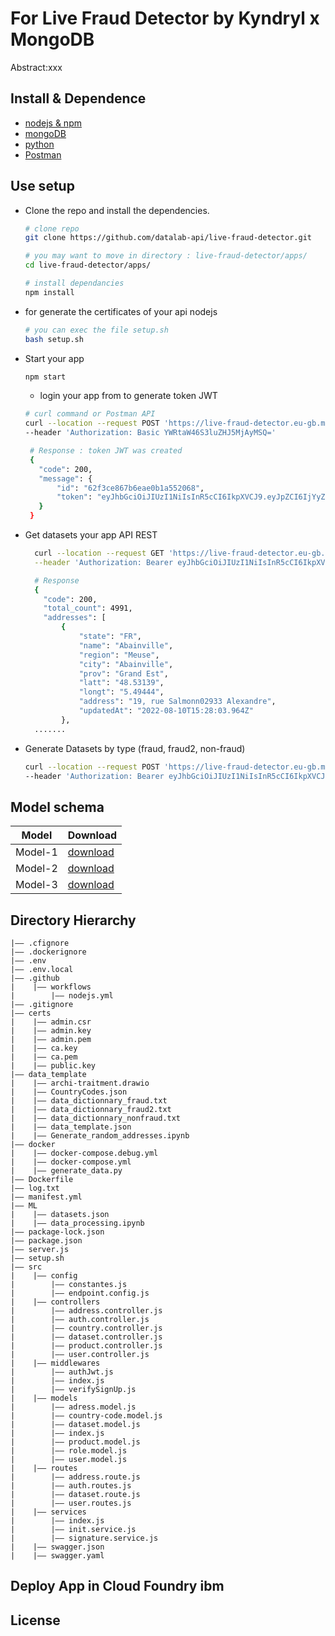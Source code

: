 For Live Fraud Detector by
Kyndryl x MongoDB
===

Abstract:xxx

## Install & Dependence

- [nodejs & npm](https://nodejs.org/en/)
- [mongoDB](https://www.mongodb.com/docs/manual/administration/install-community/)
- [python](https://www.python.org/downloads/)
- [Postman](https://www.postman.com/)

## Use setup

- Clone the repo and install the dependencies.

  ```bash
  # clone repo
  git clone https://github.com/datalab-api/live-fraud-detector.git 
  ```

  ```bash
  # you may want to move in directory : live-fraud-detector/apps/
  cd live-fraud-detector/apps/
  ```

   ```bash
  # install dependancies
  npm install 
  ```

- for generate the certificates of your api nodejs

  ```bash
  # you can exec the file setup.sh
  bash setup.sh
  ```

- Start your app

  ```bash
  npm start  
  ```

  - login your app from to generate token JWT

  ```bash
  # curl command or Postman API
  curl --location --request POST 'https://live-fraud-detector.eu-gb.mybluemix.net/api/REST/services/v1/oauth/token/login' \
  --header 'Authorization: Basic YWRtaW46S3luZHJ5MjAyMSQ='
  ```

   ```bash
    # Response : token JWT was created 
    {
      "code": 200,
      "message": {
          "id": "62f3ce867b6eae0b1a552068",
          "token": "eyJhbGciOiJIUzI1NiIsInR5cCI6IkpXVCJ9.eyJpZCI6IjYyZjNjZTg2N2I2ZWFlMGIxYTU1MjA2OCIsInVzZXJuYW1lIjoiYWRtaW4iLCJlbWFpbCI6Im1hbWFkb3UuY2lyZS5ndWlzc2VAa3luZHJ5bC5jb20iLCJyb2xlIjpbIlJPTEVfQURNSU4iXSwidHlwZSI6IkJlYXJlciIsImlhdCI6MTY2MTM0MjE1MiwiZXhwIjoxNjYxMzQzOTUyfQ.c4nNXjD99v6cKgKK26_T7pjNqHURGY8hBnlwre9LeH4"
      }
    }
  ```
  
- Get datasets your app API REST

  ```bash
    curl --location --request GET 'https://live-fraud-detector.eu-gb.mybluemix.net/api/REST/services/v1/adresses?state=FR' \
    --header 'Authorization: Bearer eyJhbGciOiJIUzI1NiIsInR5cCI6IkpXVCJ9.eyJpZCI6IjYyZjNjZTg2N2I2ZWFlMGIxYTU1MjA2OCIsInVzZXJuYW1lIjoiYWRtaW4iLCJlbWFpbCI6Im1hbWFkb3UuY2lyZS5ndWlzc2VAa3luZHJ5bC5jb20iLCJyb2xlIjpbIlJPTEVfQURNSU4iXSwidHlwZSI6IkJlYXJlciIsImlhdCI6MTY2MTM0MjE1MiwiZXhwIjoxNjYxMzQzOTUyfQ.c4nNXjD99v6cKgKK26_T7pjNqHURGY8hBnlwre9LeH4'
  ```
  
  ```bash
    # Response 
    {
      "code": 200,
      "total_count": 4991,
      "addresses": [
          {
              "state": "FR",
              "name": "Abainville",
              "region": "Meuse",
              "city": "Abainville",
              "prov": "Grand Est",
              "latt": "48.53139",
              "longt": "5.49444",
              "address": "19, rue Salmonn02933 Alexandre",
              "updatedAt": "2022-08-10T15:28:03.964Z"
          },
    .......
  ```

- Generate Datasets by type (fraud, fraud2, non-fraud)

  ```bash
  curl --location --request POST 'https://live-fraud-detector.eu-gb.mybluemix.net/api/REST/services/v1/datasets/${type}/add?number=50' \
  --header 'Authorization: Bearer eyJhbGciOiJIUzI1NiIsInR5cCI6IkpXVCJ9.eyJpZCI6IjYyZjNjZTg2N2I2ZWFlMGIxYTU1MjA2OCIsInVzZXJuYW1lIjoiYWRtaW4iLCJlbWFpbCI6Im1hbWFkb3UuY2lyZS5ndWlzc2VAa3luZHJ5bC5jb20iLCJyb2xlIjpbIlJPTEVfQURNSU4iXSwidHlwZSI6IkJlYXJlciIsImlhdCI6MTY2MTMzMzMzMywiZXhwIjoxNjYxMzM1MTMzfQ.kkyBf9TQdhMEVvz6PSK5y6adXtWh-s5uOHhqa4zY490'
  ```

## Model schema

| Model | Download |
| ---     | ---   |
| Model-1 | [download]() |
| Model-2 | [download]() |
| Model-3 | [download]() |

## Directory Hierarchy

```
|—— .cfignore
|—— .dockerignore
|—— .env
|—— .env.local
|—— .github
|    |—— workflows
|        |—— nodejs.yml
|—— .gitignore
|—— certs
|    |—— admin.csr
|    |—— admin.key
|    |—— admin.pem
|    |—— ca.key
|    |—— ca.pem
|    |—— public.key
|—— data_template
|    |—— archi-traitment.drawio
|    |—— CountryCodes.json
|    |—— data_dictionnary_fraud.txt
|    |—— data_dictionnary_fraud2.txt
|    |—— data_dictionnary_nonfraud.txt
|    |—— data_template.json
|    |—— Generate_random_addresses.ipynb
|—— docker
|    |—— docker-compose.debug.yml
|    |—— docker-compose.yml
|    |—— generate_data.py
|—— Dockerfile
|—— log.txt
|—— manifest.yml
|—— ML
|    |—— datasets.json
|    |—— data_processing.ipynb
|—— package-lock.json
|—— package.json
|—— server.js
|—— setup.sh
|—— src
|    |—— config
|        |—— constantes.js
|        |—— endpoint.config.js
|    |—— controllers
|        |—— address.controller.js
|        |—— auth.controller.js
|        |—— country.controller.js
|        |—— dataset.controller.js
|        |—— product.controller.js
|        |—— user.controller.js
|    |—— middlewares
|        |—— authJwt.js
|        |—— index.js
|        |—— verifySignUp.js
|    |—— models
|        |—— adress.model.js
|        |—— country-code.model.js
|        |—— dataset.model.js
|        |—— index.js
|        |—— product.model.js
|        |—— role.model.js
|        |—— user.model.js
|    |—— routes
|        |—— address.route.js
|        |—— auth.routes.js
|        |—— dataset.route.js
|        |—— user.routes.js
|    |—— services
|        |—— index.js
|        |—— init.service.js
|        |—— signature.service.js
|    |—— swagger.json
|    |—— swagger.yaml
```

## Deploy App in Cloud Foundry ibm


  
## License

